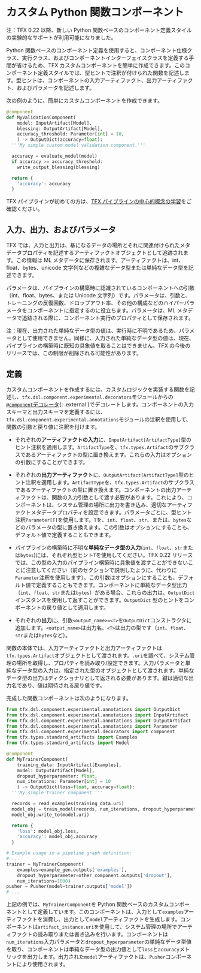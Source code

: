 # カスタム Python 関数コンポーネント

注：TFX 0.22 以降、新しい Python 関数ベースのコンポーネント定義スタイルの実験的なサポートが利用可能になりました。

Python 関数ベースのコンポーネント定義を使用すると、コンポーネント仕様クラス、実行クラス、およびコンポーネントインターフェイスクラスを定義する手間が省けるため、TFX カスタムコンポーネントを簡単に作成できます。このコンポーネント定義スタイルでは、型ヒントで注釈が付けられた関数を記述します。型ヒントは、コンポーネントの入力アーティファクト、出力アーティファクト、およびパラメータを記述します。

次の例のように、簡単にカスタムコンポーネントを作成できます。

```python
@component
def MyValidationComponent(
    model: InputArtifact[Model],
    blessing: OutputArtifact[Model],
    accuracy_threshold: Parameter[int] = 10,
    ) -> OutputDict(accuracy=float):
  '''My simple custom model validation component.'''

  accuracy = evaluate_model(model)
  if accuracy >= accuracy_threshold:
    write_output_blessing(blessing)

  return {
    'accuracy': accuracy
  }
```

TFX パイプラインが初めての方は、[TFX パイプラインの中心的概念の学習](understanding_tfx_pipelines)をご確認ください。

## 入力、出力、およびパラメータ

TFX では、入力と出力は、基になるデータの場所とそれに関連付けられたメタデータプロパティを記述するアーティファクトオブジェクトとして追跡されます。この情報は ML メタデータに保存されます。アーティファクトは、int、float、bytes、unicode 文字列などの複雑なデータ型または単純なデータ型を記述できます。

パラメータは、パイプラインの構築時に認識されているコンポーネントへの引数（int、float、bytes、または Unicode 文字列）です。パラメータは、引数と、トレーニングの反復回数、ドロップアウト率、その他の構成などのハイパーパラメータをコンポーネントに指定するのに役立ちます。パラメータは、ML メタデータで追跡される際に、コンポーネント実行のプロパティとして保存されます。

注：現在、出力された単純なデータ型の値は、実行時に不明であるため、パラメータとして使用できません。同様に、入力された単純なデータ型の値は、現在、パイプラインの構築時に既知の具象値を取ることはできません。TFX の今後のリリースでは、この制限が削除される可能性があります。

## 定義

カスタムコンポーネントを作成するには、カスタムロジックを実装する関数を記述し、`tfx.dsl.component.experimental.decorators`モジュールからの[`@component`デコレータ](https://github.com/tensorflow/tfx/blob/master/tfx/dsl/component/experimental/decorators.py){: .external }でデコレートします。コンポーネントの入力スキーマと出力スキーマを定義するには、`tfx.dsl.component.experimental.annotations`モジュールの注釈を使用して、関数の引数と戻り値に注釈を付けます。

- それぞれの**アーティファクトの入力**に、`InputArtifact[ArtifactType]`型のヒント注釈を適用します。`ArtifactType`を、`tfx.types.Artifact`のサブクラスであるアーティファクトの型に置き換えます。これらの入力はオプションの引数にすることができます。

- それぞれの**出力アーティファクト**に、`OutputArtifact[ArtifactType]`型のヒント注釈を適用します。`ArtifactType`を、`tfx.types.Artifact`のサブクラスであるアーティファクトの型に置き換えます。コンポーネントの出力アーティファクトは、関数の入力引数として渡す必要があります。これにより、コンポーネントは、システム管理の場所に出力を書き込み、適切なアーティファクトメタデータプロパティを設定できます。パラメータごとに、型ヒント注釈`Parameter[T]`を使用します。`T`を、`int`、`float`、`str`、または、`bytes`などのパラメータの型に置き換えます。この引数はオプションにすることも、デフォルト値で定義することもできます。

- パイプラインの構築時に不明な**単純なデータ型の入力**(`int`、`float`、`str`または`bytes`)には、それぞれ型ヒント`T`を使用してください。TFX 0.22 リリースでは、この型の入力のパイプライン構築時に具象値を渡すことができないことに注意してください（前のセクションで説明したように、代わりに`Parameter`注釈を使用します）。この引数はオプションにすることも、デフォルト値で定義することもできます。コンポーネントに単純なデータ型出力（`int`、`float`、`str`または`bytes`）がある場合、これらの出力は、`OutputDict `インスタンスを使用して返すことができます。`OutputDict` 型のヒントをコンポーネントの戻り値として適用します。

- それぞれの**出力**に、引数`<output_name>=<T>`を`OutputDict`コンストラクタに追加します。`<output_name>`は出力名、`<T>`は出力の型です（`int`、`float`、`str`または`bytes`など）。

関数の本体では、入力アーティファクトと出力アーティファクトは`tfx.types.Artifact`オブジェクトとして渡されます。`.uri`を調べて、システム管理の場所を取得し、プロパティを読み取り/設定できます。入力パラメータと単純なデータ型の入力は、指定された型のオブジェクトとして渡されます。単純なデータ型の出力はディクショナリとして返される必要があります。鍵は適切な出力名であり、値は期待される戻り値です。

完成した関数コンポーネントは次のようになります。

```python
from tfx.dsl.component.experimental.annotations import OutputDict
from tfx.dsl.component.experimental.annotations import InputArtifact
from tfx.dsl.component.experimental.annotations import OutputArtifact
from tfx.dsl.component.experimental.annotations import Parameter
from tfx.dsl.component.experimental.decorators import component
from tfx.types.standard_artifacts import Examples
from tfx.types.standard_artifacts import Model

@component
def MyTrainerComponent(
    training_data: InputArtifact[Examples],
    model: OutputArtifact[Model],
    dropout_hyperparameter: float,
    num_iterations: Parameter[int] = 10
    ) -> OutputDict(loss=float, accuracy=float):
  '''My simple trainer component.'''

  records = read_examples(training_data.uri)
  model_obj = train_model(records, num_iterations, dropout_hyperparameter)
  model_obj.write_to(model.uri)

  return {
    'loss': model_obj.loss,
    'accuracy': model_obj.accuracy
  }

# Example usage in a pipeline graph definition:
# ...
trainer = MyTrainerComponent(
    examples=example_gen.outputs['examples'],
    dropout_hyperparameter=other_component.outputs['dropout'],
    num_iterations=1000)
pusher = Pusher(model=trainer.outputs['model'])
# ...
```

上記の例では、`MyTrainerComponent`を Python 関数ベースのカスタムコンポーネントとして定義しています。このコンポーネントは、入力として`examples`アーティファクトを消費し、出力として`model`アーティファクトを生成します。コンポーネントは`artifact_instance.uri`を使用して、システム管理の場所でアーティファクトの読み取りまたは書き込みを行います。コンポーネントは`num_iterations`入力パラメータと`dropout_hyperparameter`の単純なデータ型値を取り、コンポーネントは単純なデータ型の出力値として`loss`と`accuracy`メトリックを出力します。出力された`model`アーティファクトは、`Pusher`コンポーネントにより使用されます。
